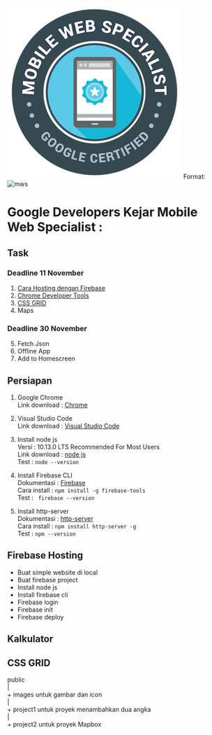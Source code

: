 ![GitHub Logo](public/images/mws.jpeg)
Format: ![mws](url)

# Google Developers Kejar Mobile Web Specialist :

## Task
### Deadline 11 November
1. [Cara Hosting dengan Firebase](#Firebase)
2. [Chrome Developer Tools](#Kalkulator)
3. [CSS GRID](#CSSGRID)
4. Maps 

### Deadline 30 November
5. Fetch Json
6. Offline App
7. Add to Homescreen

## Persiapan
1. Google Chrome  
Link download   : [Chrome](https://support.google.com/chrome/answer/95346?co=GENIE.Platform%3DDesktop&hl=en)  

2. Visual Studio Code  
Link download   : [Visual Studio Code](https://code.visualstudio.com/download)  

3. Install node js  
Versi           : 10.13.0 LTS Recommended For Most Users  
Link download   : [node js](https://nodejs.org/en/)  
Test            : ``` node --version ```

4. Install Firebase CLI  
Dokumentasi     : [Firebase](https://firebase.google.com/docs/cli/?hl=id)  
Cara install    :  ``` npm install -g firebase-tools ```  
Test            : ``` firebase --version```  

5. Install http-server  
Dokumentasi     : [http-server](https://www.npmjs.com/package/http-server)   
Cara install    :   ``` npm install http-server -g ```  
Test            :   ``` npm --version ```  

## Firebase Hosting
- Buat simple website di local
- Buat firebase project
- Install node js
- Install firebase cli
- Firebase login
- Firebase init
- Firebase deploy


## Kalkulator

## CSS GRID

public  
    |  
    + images untuk gambar dan icon  
    |  
    + project1 untuk proyek menambahkan dua angka  
    |  
    + project2 untuk proyek Mapbox  